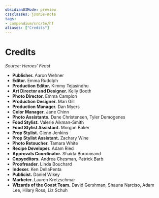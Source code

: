 ```yaml
---
obsidianUIMode: preview
cssclasses: json5e-note
tags:
- compendium/src/5e/hf
aliases: ["Credits"]
---
```

# Credits
*Source: Heroes' Feast* 

- **Publisher.** Aaron Wehner  
- **Editor.** Emma Rudolph  
- **Production Editor.** Kimmy Tejasindhu  
- **Art Director and Designer.** Kelly Booth  
- **Photo Director.** Emma Campion  
- **Production Designer.** Mari Gill  
- **Production Manager.** Dan Myers  
- **Color Manager.** Jane Chinn  
- **Photo Assistants.** Dane Christensen, Tyler Demogenes  
- **Food Stylist.** Valerie Aikman-Smith  
- **Food Stylist Assistant.** Morgan Baker  
- **Prop Stylist.** Glenn Jenkins  
- **Prop Stylist Assistant.** Zachary Wine  
- **Photo Retoucher.** Tamara White  
- **Recipe Developer.** Adam Ried  
- **Approvals Coordinator.** Shaida Boroumand  
- **Copyeditors.** Andrea Chesman, Patrick Barb  
- **Proofreader.** Linda Bouchard  
- **Indexer.** Ken DellaPenta  
- **Publicist.** Daniel Wikey  
- **Marketer.** Lauren Kretzschmar  
- **Wizards of the Coast Team.** David Gershman, Shauna Narciso, Adam Lee, Hilary Ross, Liz Schuh
